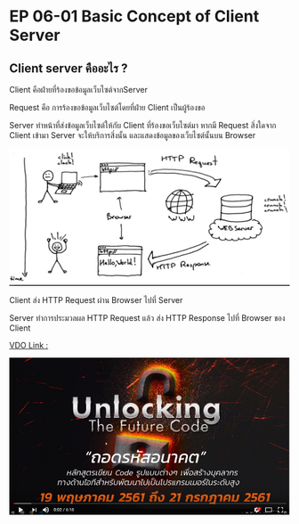 # EP 06-01 Basic Concept of Client Server

## Client server คืออะไร ?

Client คือฝ่ายที่ร้องขอข้อมูลเว็บไซต์จากServer

Request คือ การร้องขอข้อมูลเว็บไซต์โดยที่ฝ่าย Client เป็นผู้ร้องขอ

Server ทำหน้าที่ส่งข้อมูลเว็บไซต์ให้กับ Client ที่ร้องขอเว็บไซต์มา
หากมี Request สิ่งใดจาก Client เข้ามา Server จะให้บริการสิ่งนั้น และแสดงข้อมูลของเว็บไซต์นั้นบน Browser

![](images/EP06/EP06-01clientserver.PNG)

Client ส่ง HTTP Request ผ่าน Browser ไปที่ Server

Server ทำการประมวลผล HTTP Request แล้ว ส่ง HTTP Response ไปที่ Browser ของ Client

[VDO Link : ](http://www.youtube.com/watch?v=ZRSdWeuwgCQ)

[![](images/EP06/00.PNG)](http://www.youtube.com/watch?v=ZRSdWeuwgCQ)